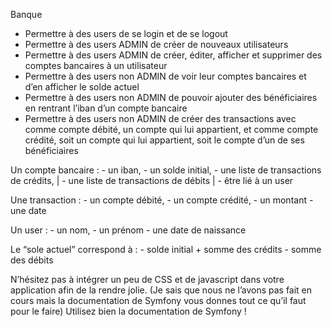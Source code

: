 Banque


- Permettre à des users de se login et de se logout
- Permettre à des users ADMIN de créer de nouveaux utilisateurs
- Permettre à des users ADMIN de créer, éditer, afficher et supprimer des comptes bancaires à un utilisateur
- Permettre à des users non ADMIN de voir leur comptes bancaires et d’en afficher le solde actuel
- Permettre à des users non ADMIN de pouvoir ajouter des bénéficiaires en rentrant l’iban d’un compte bancaire
- Permettre à des users non ADMIN de créer des transactions avec comme compte débité, un compte qui lui appartient, 
    et comme compte crédité, soit un compte qui lui appartient, soit le compte d’un de ses bénéficiaires

Un compte bancaire :
    - un iban, 
    - un solde initial, 
    - une liste de transactions de crédits, |
    - une liste de transactions de débits   |
    - être lié à un user

Une transaction :
    - un compte débité, 
    - un compte crédité,
    - un montant 
    - une date

Un user :
    - un nom, 
    - un prénom 
    - une date de naissance

Le “sole actuel” correspond à : 
    - solde initial + somme des crédits - somme des débits

N’hésitez pas à intégrer un peu de CSS et de javascript dans votre application afin de la rendre jolie.
    (Je sais que nous ne l’avons pas fait en cours mais la documentation de Symfony vous donnes tout ce qu’il faut pour le faire)
    Utilisez bien la documentation de Symfony !
